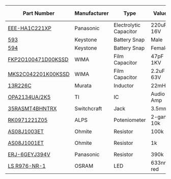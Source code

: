 | Part Number | Manufacturer | Type | Value | Quantity | Reference Designators |
| ----------- | ------------ | ---- | ----- | -------- | --------------------- |
| [EEE-HA1C221XP](http://www.mouser.com/ProductDetail/Panasonic/EEE-HA1C221XP/) | Panasonic | Electrolytic Capacitor | 220uF 16V | 2 | C1, C2 |
| [593](http://www.mouser.com/ProductDetail/Keystone-Electronics/593/) | Keystone | Battery Snap | Male | 1 | a |
| [594](http://www.mouser.com/ProductDetail/Keystone-Electronics/594/) | Keystone | Battery Snap | Female | 1 | a |
| [FKP2O100471D00KSSD](http://www.mouser.com/ProductDetail/WIMA/FKP2O100471D00KSSD/) | WIMA | Film Capacitor | 47pF 1KV | 2 | C3, C8 |
| [MKS2C042201K00KSSD](http://www.mouser.com/ProductDetail/WIMA/MKS2C042201K00KSSD/) | WIMA | Film Capacitor | 2.2uF 63V | 4 | C4, C5, C6, C7 |
| [13R226C](http://www.mouser.com/ProductDetail/Murata-Power-Solutions/13R226C/) | Murata | Inductor | 22mH | 2 | L1, L2 |
| [OPA2134UA/2K5](http://www.mouser.com/ProductDetail/Texas-Instruments/OPA2134UA-2K5/) | TI | IC | Audio Amp | 1 | P1 |
| [35RASMT4BHNTRX](http://www.mouser.com/ProductDetail/Switchcraft/35RASMT4BHNTRX/) | Switchcraft | Jack | 3.5mm | 2 | J1, J2 |
| [RK0971221Z05](http://www.mouser.com/ProductDetail/ALPS/RK0971221Z05/) | ALPS | Poteniometer | 2-gang 10k | 1 | RV1 |
| [AS08J1003ET](http://www.mouser.com/ProductDetail/Ohmite/AS08J1003ET/) | Ohmite | Resistor | 100k | 2 | R1, R2 |
| [AS08J1001ET](http://www.mouser.com/ProductDetail/Ohmite/AS08J1001ET/) | Ohmite | Resistor | 1k | 4 | R3, R4, R6, R8 |
| [ERJ-6GEYJ394V](http://www.mouser.com/ProductDetail/Panasonic/ERJ-6GEYJ394V/) | Panasonic | Resistor | 390k | 2 | R5, R7 |
| [LS R976-NR-1](http://www.mouser.com/ProductDetail/OSRAM/LS%20R976-NR-1) | OSRAM | LED | 633nm, red | 2 | D1, D2 |
